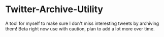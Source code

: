 # Twitter-Archive-Utility
A tool for myself to make sure I don't miss interesting tweets by archiving them! Beta right now use with caution, plan to add a lot more over time.
